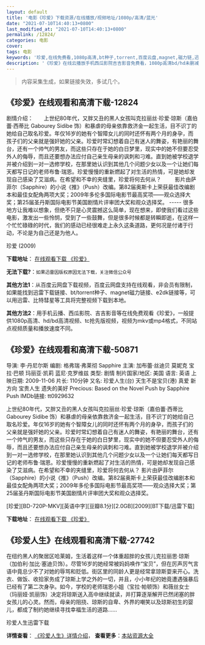 ```yaml
---
layout: default
title: '电影《珍爱》下载资源/在线播放/视频地址/1080p/高清/蓝光'
date: "2021-07-10T14:40:13+0800"
last_modified_at: "2021-07-10T14:40:13+0800"
permalink: /12824/
categories: 电影
cover:
tags: 电影
keywords: '珍爱,在线免费看,1080p高清,bt种子,torrent,百度云盘,magnet,磁力链,迅雷下载资源'
description: '《珍爱》在线云播放手机西瓜影院吉吉影音免费看，1080p高清bd/hd未删减完整版和tc抢先枪版，mkv/mp4格式，附带bt/torrent种子、magnet/磁力链、百度云盘、网盘资源迅雷下载链接'
---
```


>内容采集生成，如果链接失效，多试几个。


## 《珍爱》在线观看和高清下载-12824

剧情介绍：　　上世纪80年代，又胖又丑的黑人女孩叫克拉丽丝·珍爱·琼斯（嘉伯蕾·西蒂比 Gabourey Sidibe 饰）和暴虐的母亲依靠救济金一起生活，目不识丁的她给自己取名珍爱。年仅16岁的她有个智障女儿的同时还怀有两个月的身孕，而孩子们的父亲就是强奸她的父亲。珍爱时常幻想着自己有迷人的舞姿，有艳丽的舞台，还有一个帅气的男友，而这些只存在于她的白日梦里，现实中的她不但要忍受外人的侮辱，而且还要想办法应付自己亲生母亲的讽刺和刁难。直到她被学校退学并被介绍到一对一选修学校，在那里她认识到其他几个问题少女以及一个让她们每天都写日记的老师布鲁·瑞恩。珍爱慢慢的重新燃起了对生活的热情，可是她却发现自己感染了艾滋病。在希望和不幸的夹缝里，珍爱将何去何从？  　　影片由萨菲尔（Sapphire）的小说《推》（Push）改编。第82届奥斯卡上荣获最佳改编剧本和最佳女配角两项大奖；2009年多伦多国际电影节最高奖项——观众选择大奖；第25届圣丹斯国际电影节美国剧情片评审团大奖和观众选择奖。 ----- 很多地方让我难以想象，但绝不只是心灵震撼这么简单，现在想来，即使我们看过这些电影，激发出一些怜悯，受到了一些鼓舞，但是很多时候都是转瞬即逝，在这样一个忙忙碌碌的时代，我们的感动已经很难走上永久这条道路，更何况是付诸于行动，不论是为自己还是为他人。


珍爱 (2009)

**下载地址**： [在线观看下载 《珍爱》](https://www.btbtdy.me/btdy/dy6479.html) 


**无法下载?**：`如果迅雷因版权原因无法下载，关注微信公众号 `

**其他方法1**：从百度云网盘下载视频，百度云网盘支持在线观看，非会员有限制，如果能找到迅雷下载链接、bt/torrent种子、magnet磁力链接、e2dk链接等，可以用迅雷、比特彗星等工具将完整视频下载到本地。

**其他方法2**：用手机云播、西瓜影院、吉吉影音等在线免费观看《珍爱》，一般提供1080p高清、hd/bd高清视频、tc抢先版视频，视频为mkv或mp4格式，不同站点视频质量和播放速度不同。


## 《珍爱》在线观看和高清下载-50871

导演: 李·丹尼尔斯 编剧: 格弗瑞·弗莱彻 Sapphire 主演: 加布蕾·丝迪贝 莫妮克 宝拉·巴顿 玛丽亚·凯莉 蓝尼·克罗维兹 类型: 剧情 制片国家/地区: 美国 语言: 英语 上映日期: 2009-11-06 片长: 110分钟 又名: 珍爱人生(台) 天生不是宝贝(港) 真爱 新方向 宝贵人生 遗失的美好 Precious: Based on the Novel Push by Sapphire Push IMDb链接: tt0929632

上世纪80年代，又胖又丑的黑人女孩叫克拉丽丝·珍爱·琼斯（嘉伯蕾·西蒂比 Gabourey Sidibe 饰）和暴虐的母亲依靠救济金一起生活，目不识丁的她给自己取名珍爱。年仅16岁的她有个智障女儿的同时还怀有两个月的身孕，而孩子们的父亲就是强奸她的父亲。珍爱时常幻想着自己有迷人的舞姿，有艳丽的舞台，还有一个帅气的男友，而这些只存在于她的白日梦里，现实中的她不但要忍受外人的侮辱，而且还要想办法应付自己亲生母亲的讽刺和刁难。直到她被学校退学并被介绍到一对一选修学校，在那里她认识到其他几个问题少女以及一个让她们每天都写日记的老师布鲁·瑞恩。珍爱慢慢的重新燃起了对生活的热情，可是她却发现自己感染了艾滋病。在希望和不幸的夹缝里，珍爱将何去何从？ 影片由萨菲尔（Sapphire）的小说《推》（Push）改编。第82届奥斯卡上荣获最佳改编剧本和最佳女配角两项大奖；2009年多伦多国际电影节最高奖项——观众选择大奖；第25届圣丹斯国际电影节美国剧情片评审团大奖和观众选择奖。


[珍爱][BD-720P-MKV][英语中字][豆瓣8.1分][2.0GB][2009][BT下载/迅雷下载]

**下载地址**： [在线观看下载 《珍爱》](https://www.btdx8.com/torrent/precious_2009.html) 


## 《珍爱人生》在线观看和高清下载-27742

在纽约黑人的聚居区哈莱姆，生活着这样一个体重超胖的女孩儿克拉丽思&middot;琼斯（加伯利·加比·塞迪贝饰）。尽管16岁的她经常被妈妈唤作“宝贝”，但在厉声厉气言语中竟总少不了对她的辱骂和贬低。街区里的同龄人更是经常拿琼斯耍来开心。洗衣、做饭、收拾家务成了琼斯上学之外的一切，并且，小小年纪的她竟遭遇强暴后已经有了第二次身孕。如今，学校的老师瑞恩小姐（宝拉&middot;帕顿饰）和薇丝女士（玛丽娅&middot;凯丽饰）决定将琼斯送入高中继续就读，并打算逐渐解开已然闭塞的胖女孩儿的心灵。然而，母亲的阻挠、琼斯的自卑、外界的嘲笑以及琼斯初生的婴儿，都成了制约她继续寻找幸福生活的道路&hellip;…


珍爱人生迅雷下载

**详情查看**： [《珍爱人生》详情介绍](/movie/27742/)， **查看更多**：[本站资源大全](/movie/t/all/)

